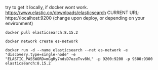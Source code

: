 try to get it locally, if docker wont work. https://www.elastic.co/downloads/elasticsearch
CURRENT URL: https://localhost:9200 
(change upon deploy, or depending on your environment)
```
docker pull elasticsearch:8.15.2
```

```
docker network create es-network
```


```
docker run -d --name elasticsearch --net es-network -e "discovery.type=single-node" -e "ELASTIC_PASSWORD=mGgRy7ndsD7ozeTvv8hL" -p 9200:9200 -p 9300:9300 elasticsearch:8.15.2
```
